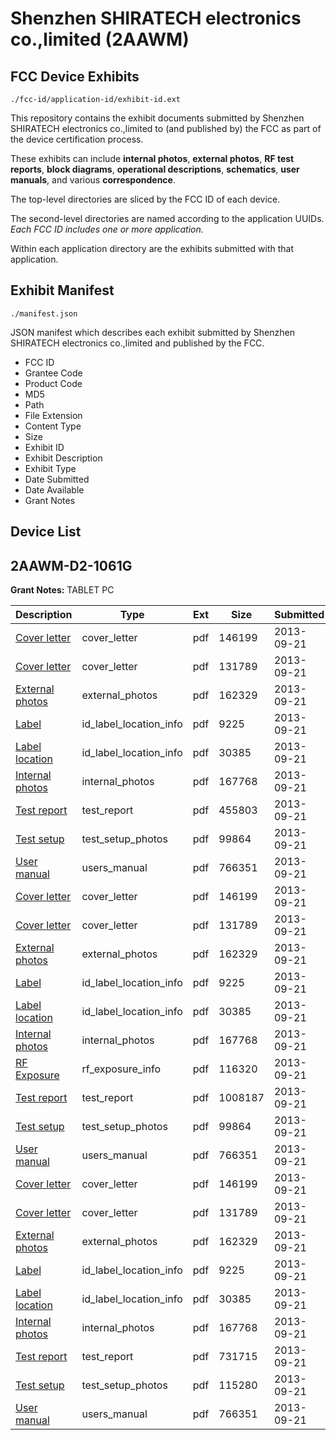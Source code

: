 # Shenzhen SHIRATECH electronics co.,limited (2AAWM)
## FCC Device Exhibits

```
./fcc-id/application-id/exhibit-id.ext
```

This repository contains the exhibit documents submitted by Shenzhen SHIRATECH electronics co.,limited to (and published by) the FCC as part of the device certification process.

These exhibits can include **internal photos**, **external photos**, **RF test reports**, **block diagrams**, **operational descriptions**, **schematics**, **user manuals**, and various **correspondence**.

The top-level directories are sliced by the FCC ID of each device.

The second-level directories are named according to the application UUIDs. *Each FCC ID includes one or more application.*

Within each application directory are the exhibits submitted with that application. 

## Exhibit Manifest

```
./manifest.json
```

JSON manifest which describes each exhibit submitted by Shenzhen SHIRATECH electronics co.,limited and published by the FCC.

- FCC ID
- Grantee Code
- Product Code
- MD5
- Path
- File Extension
- Content Type
- Size
- Exhibit ID
- Exhibit Description
- Exhibit Type
- Date Submitted
- Date Available
- Grant Notes

## Device List
## 2AAWM-D2-1061G
**Grant Notes:** TABLET PC

| Description | Type | Ext | Size | Submitted | Available |
| ----------- | ---- | --- | ---- | --------- | --------- |
| [Cover letter](2AAWM-D2-1061G/43659e73e79ee73de15e325631218b9c/2078659.pdf) | cover_letter | pdf | 146199 | 2013-09-21 | 2013-09-21 |
| [Cover letter](2AAWM-D2-1061G/43659e73e79ee73de15e325631218b9c/2078660.pdf) | cover_letter | pdf | 131789 | 2013-09-21 | 2013-09-21 |
| [External photos](2AAWM-D2-1061G/43659e73e79ee73de15e325631218b9c/2078661.pdf) | external_photos | pdf | 162329 | 2013-09-21 | 2013-09-21 |
| [Label](2AAWM-D2-1061G/43659e73e79ee73de15e325631218b9c/2078662.pdf) | id_label_location_info | pdf | 9225 | 2013-09-21 | 2013-09-21 |
| [Label location](2AAWM-D2-1061G/43659e73e79ee73de15e325631218b9c/2078663.pdf) | id_label_location_info | pdf | 30385 | 2013-09-21 | 2013-09-21 |
| [Internal photos](2AAWM-D2-1061G/43659e73e79ee73de15e325631218b9c/2078664.pdf) | internal_photos | pdf | 167768 | 2013-09-21 | 2013-09-21 |
| [Test report](2AAWM-D2-1061G/43659e73e79ee73de15e325631218b9c/2078680.pdf) | test_report | pdf | 455803 | 2013-09-21 | 2013-09-21 |
| [Test setup](2AAWM-D2-1061G/43659e73e79ee73de15e325631218b9c/2078669.pdf) | test_setup_photos | pdf | 99864 | 2013-09-21 | 2013-09-21 |
| [User manual](2AAWM-D2-1061G/43659e73e79ee73de15e325631218b9c/2078670.pdf) | users_manual | pdf | 766351 | 2013-09-21 | 2013-09-21 |
| [Cover letter](2AAWM-D2-1061G/7cdb1733d7d1afffda58f98efc0bd0d7/2078659.pdf) | cover_letter | pdf | 146199 | 2013-09-21 | 2013-09-21 |
| [Cover letter](2AAWM-D2-1061G/7cdb1733d7d1afffda58f98efc0bd0d7/2078660.pdf) | cover_letter | pdf | 131789 | 2013-09-21 | 2013-09-21 |
| [External photos](2AAWM-D2-1061G/7cdb1733d7d1afffda58f98efc0bd0d7/2078661.pdf) | external_photos | pdf | 162329 | 2013-09-21 | 2013-09-21 |
| [Label](2AAWM-D2-1061G/7cdb1733d7d1afffda58f98efc0bd0d7/2078662.pdf) | id_label_location_info | pdf | 9225 | 2013-09-21 | 2013-09-21 |
| [Label location](2AAWM-D2-1061G/7cdb1733d7d1afffda58f98efc0bd0d7/2078663.pdf) | id_label_location_info | pdf | 30385 | 2013-09-21 | 2013-09-21 |
| [Internal photos](2AAWM-D2-1061G/7cdb1733d7d1afffda58f98efc0bd0d7/2078664.pdf) | internal_photos | pdf | 167768 | 2013-09-21 | 2013-09-21 |
| [RF Exposure](2AAWM-D2-1061G/7cdb1733d7d1afffda58f98efc0bd0d7/2078666.pdf) | rf_exposure_info | pdf | 116320 | 2013-09-21 | 2013-09-21 |
| [Test report](2AAWM-D2-1061G/7cdb1733d7d1afffda58f98efc0bd0d7/2078668.pdf) | test_report | pdf | 1008187 | 2013-09-21 | 2013-09-21 |
| [Test setup](2AAWM-D2-1061G/7cdb1733d7d1afffda58f98efc0bd0d7/2078669.pdf) | test_setup_photos | pdf | 99864 | 2013-09-21 | 2013-09-21 |
| [User manual](2AAWM-D2-1061G/7cdb1733d7d1afffda58f98efc0bd0d7/2078670.pdf) | users_manual | pdf | 766351 | 2013-09-21 | 2013-09-21 |
| [Cover letter](2AAWM-D2-1061G/e126ce385fe3ed0197c84d6ff7941972/2078659.pdf) | cover_letter | pdf | 146199 | 2013-09-21 | 2013-09-21 |
| [Cover letter](2AAWM-D2-1061G/e126ce385fe3ed0197c84d6ff7941972/2078660.pdf) | cover_letter | pdf | 131789 | 2013-09-21 | 2013-09-21 |
| [External photos](2AAWM-D2-1061G/e126ce385fe3ed0197c84d6ff7941972/2078661.pdf) | external_photos | pdf | 162329 | 2013-09-21 | 2013-09-21 |
| [Label](2AAWM-D2-1061G/e126ce385fe3ed0197c84d6ff7941972/2078662.pdf) | id_label_location_info | pdf | 9225 | 2013-09-21 | 2013-09-21 |
| [Label location](2AAWM-D2-1061G/e126ce385fe3ed0197c84d6ff7941972/2078663.pdf) | id_label_location_info | pdf | 30385 | 2013-09-21 | 2013-09-21 |
| [Internal photos](2AAWM-D2-1061G/e126ce385fe3ed0197c84d6ff7941972/2078664.pdf) | internal_photos | pdf | 167768 | 2013-09-21 | 2013-09-21 |
| [Test report](2AAWM-D2-1061G/e126ce385fe3ed0197c84d6ff7941972/2078692.pdf) | test_report | pdf | 731715 | 2013-09-21 | 2013-09-21 |
| [Test setup](2AAWM-D2-1061G/e126ce385fe3ed0197c84d6ff7941972/2078693.pdf) | test_setup_photos | pdf | 115280 | 2013-09-21 | 2013-09-21 |
| [User manual](2AAWM-D2-1061G/e126ce385fe3ed0197c84d6ff7941972/2078670.pdf) | users_manual | pdf | 766351 | 2013-09-21 | 2013-09-21 |
